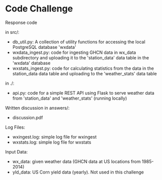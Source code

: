 # Code Challenge 
Response code

in src/:

- db_util.py: A collection of utility functions for accessing the local PostgreSQL database 'wxdata' 
- wxdata_ingest.py: code for ingesting GHCN data in wx_data subdirectory and uploading it to the 'station_data' data table in the 'wxdata' database
- wxstats_ingest.py: code for calculating statistics from the data in the station_data data table and uploading to the 'weather_stats' data table

in ./:
- api.py: code for a simple REST API using Flask to serve weather data from 'station_data' and 'weather_stats' (running locally)

Written discussion in answers/: 
- discussion.pdf

Log Files:

- wxingest.log: simple log file for wxingest
- wxstats.log: simple log file for wxstats

Input Data:

- wx_data: given weather data (GHCN data at US locations from 1985-2014)
- yld_data: US Corn yield data (yearly).  Not used in this challenge
